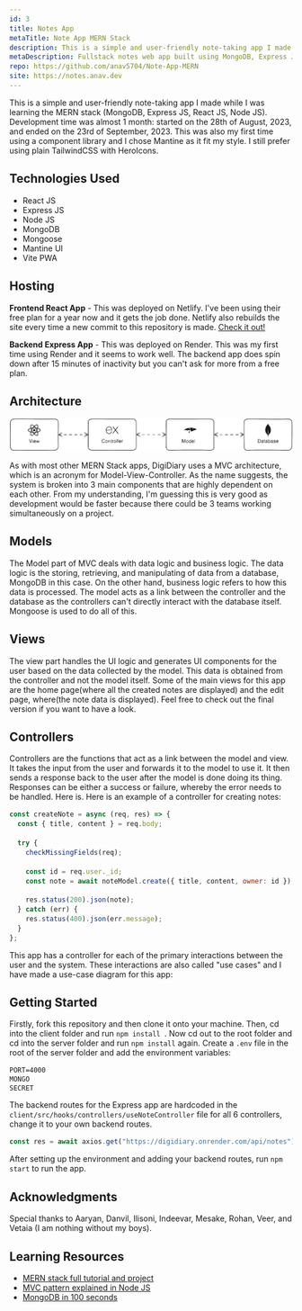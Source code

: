 ```yaml
---
id: 3
title: Notes App
metaTitle: Note App MERN Stack
description: This is a simple and user-friendly note-taking app I made while I was learning the MERN stack. This was also the first time I wrote documentation for a project and it still holds till this  day.
metaDescription: Fullstack notes web app built using MongoDB, Express JS, React JS, Node JS with the frontend hosted on Vercel and backend hosted on Render.
repo: https://github.com/anav5704/Note-App-MERN
site: https://notes.anav.dev
---
```


This is a simple and user-friendly note-taking app I made while I was learning the MERN stack (MongoDB, Express JS, React JS, Node JS). Development time was almost 1 month: started on the 28th of August, 2023, and ended on the 23rd of September, 2023. This was also my first time using a component library and I chose Mantine as it fit my style. I still prefer using plain TailwindCSS with HeroIcons.

## Technologies Used

- React JS
- Express JS
- Node JS
- MongoDB
- Mongoose
- Mantine UI
- Vite PWA

## Hosting

**Frontend React App** - This was deployed on Netlify. I've been using their free plan for a year now and it gets the job done. Netlify also rebuilds the site every time a new commit to this repository is made. [Check it out!](https://digidiary.netlify.app/)

**Backend Express App** - This was deployed on Render. This was my first time using Render and it seems to work well. The backend app does spin down after 15 minutes of inactivity but you can't ask for more from a free plan.

## Architecture

![Architecture Diagram](./images/notes-app/architecture.png)

As with most other MERN Stack apps, DigiDiary uses a MVC architecture, which is an acronym for Model-View-Controller. As the name suggests, the system is broken into 3 main components that are highly dependent on each other. From my understanding, I'm guessing this is very good as development would be faster because there could be 3 teams working simultaneously on a project.

## Models

The Model part of MVC deals with data logic and business logic. The data logic is the storing, retrieving, and manipulating of data from a database, MongoDB in this case. On the other hand, business logic refers to how this data is processed. The model acts as a link between the controller and the database as the controllers can't directly interact with the database itself. Mongoose is used to do all of this.

## Views

The view part handles the UI logic and generates UI components for the user based on the data collected by the model. This data is obtained from the controller and not the model itself. Some of the main views for this app are the home page(where all the created notes are displayed) and the edit page, where(the note data is displayed).
Feel free to check out the final version if you want to have a look.

</details>

## Controllers

Controllers are the functions that act as a link between the model and view. It takes the input from the user and forwards it to the model to use it. It then sends a response back to the user after the model is done doing its thing. Responses can be either a success or failure, whereby the error needs to be handled. Here is. Here is an example of a controller for creating notes:

```js
const createNote = async (req, res) => {
  const { title, content } = req.body;

  try {
    checkMissingFields(req);

    const id = req.user._id;
    const note = await noteModel.create({ title, content, owner: id });

    res.status(200).json(note);
  } catch (err) {
    res.status(400).json(err.message);
  }
};
```

This app has a controller for each of the primary interactions between the user and the system. These interactions are also called "use cases" and I have made a use-case diagram for this app:

## Getting Started

Firstly, fork this repository and then clone it onto your machine. Then, cd into the client folder and run `npm install `. Now cd out to the root folder and cd into the server folder and run `npm install` again. Create a `.env` file in the root of the server folder and add the environment variables:

```
PORT=4000
MONGO
SECRET
```

The backend routes for the Express app are hardcoded in the `client/src/hooks/controllers/useNoteController` file for all 6 controllers, change it to your own backend routes.

```js
const res = await axios.get("https://digidiary.onrender.com/api/notes");
```

After setting up the environment and adding your backend routes, run `npm start` to run the app.

## Acknowledgments

Special thanks to Aaryan, Danvil, Ilisoni, Indeevar, Mesake, Rohan, Veer, and Vetaia (I am nothing without my boys).

## Learning Resources

- [MERN stack full tutorial and project](https://www.youtube.com/watch?v=CvCiNeLnZ00)
- [MVC pattern explained in Node JS](https://www.youtube.com/watch?v=bQuBlR0T5cc)
- [MongoDB in 100 seconds](https://www.youtube.com/watch?v=-bt_y4Loofg)
